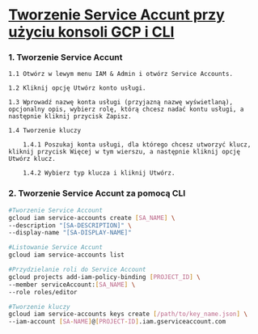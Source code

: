# [Tworzenie Service Accunt przy użyciu konsoli GCP i CLI](https://szkolachmury.pl/google-cloud-platform-droga-architekta/tydzien-4-cloud-identity-and-access-management/service-accounts-hands-on/)

### 1. Tworzenie Service Accunt
    1.1 Otwórz w lewym menu IAM & Admin i otwórz Service Accounts.
    
    1.2 Kliknij opcję Utwórz konto usługi.
    
    1.3 Wprowadź nazwę konta usługi (przyjazną nazwę wyświetlaną), 
    opcjonalny opis, wybierz rolę, którą chcesz nadać kontu usługi, a następnie kliknij przycisk Zapisz.
    
    1.4 Tworzenie kluczy
    
        1.4.1 Poszukaj konta usługi, dla którego chcesz utworzyć klucz, kliknij przycisk Więcej w tym wierszu, a następnie kliknij opcję Utwórz klucz.
    
        1.4.2 Wybierz typ klucza i kliknij Utwórz.



### 2. Tworzenie Service Accunt za pomocą CLI
```bash
#Tworzenie Service Account
gcloud iam service-accounts create [SA_NAME] \
--description "[SA-DESCRIPTION]" \
--display-name "[SA-DISPLAY-NAME]"

#Listowanie Service Accunt
gcloud iam service-accounts list

#Przydzielanie roli do Service Account
gcloud projects add-iam-policy-binding [PROJECT_ID] \
--member serviceAccount:[SA_NAME] \
--role roles/editor

#Tworzenie kluczy 
gcloud iam service-accounts keys create [/path/to/key_name.json] \
--iam-account [SA-NAME]@[PROJECT-ID].iam.gserviceaccount.com
```